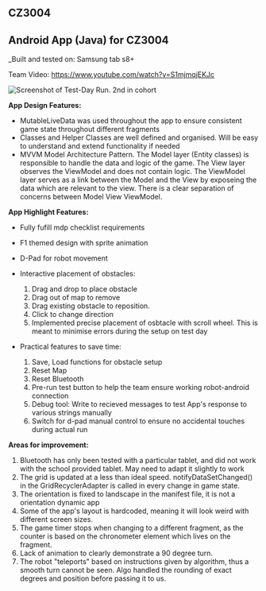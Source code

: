 ## CZ3004
## Android App (Java) for CZ3004

_Built and tested on: Samsung tab s8+

Team Video: https://www.youtube.com/watch?v=S1mjmqjEKJc

![Screenshot of Test-Day Run. 2nd in cohort](https://github.com/JunK4i/CZ3004-MDP-Android-App/blob/main/Competition%20ss.jpeg)

**App Design Features:**
  - MutableLiveData was used throughout the app to ensure consistent game state throughout different fragments
  - Classes and Helper Classes are well defined and organised. Will be easy to understand and extend functionality if needed 
  - MVVM Model Architecture Pattern. The Model layer (Entity classes) is responsible to handle the data and logic of the game. The View layer observes the ViewModel and does not contain logic. The ViewModel layer serves as a link between the Model and the View by exposeing the data which are relevant to the view. There is a clear separation of concerns between Model View ViewModel.
  
**App Highlight Features:**
  - Fully fufill mdp checklist requirements
  
  - F1 themed design with sprite animation
  
  - D-Pad for robot movement
  
  - Interactive placement of obstacles:
    1. Drag and drop to place obstacle
    2. Drag out of map to remove
    3. Drag existing obstacle to reposition. 
    4. Click to change direction
    5. Implemented precise placement of osbtacle with scroll wheel. This is meant to minimise errors during the setup on test day
  
  - Practical features to save time:
    1. Save, Load functions for obstacle setup
    2. Reset Map
    3. Reset Bluetooth
    4. Pre-run test button to help the team ensure working robot-android connection
    5. Debug tool: Write to recieved messages to test App's response to various strings manually
    6. Switch for d-pad manual control to ensure no accidental touches during actual run
    
**Areas for improvement:**
  1. Bluetooth has only been tested with a particular tablet, and did not work with the school provided tablet. May need to adapt it slightly to work
  2. The grid is updated at a less than ideal speed. notifyDataSetChanged() in the GridRecyclerAdapter is called in every change in game state. 
  3. The orientation is fixed to landscape in the manifest file, it is not a orientation dynamic app
  4. Some of the app's layout is hardcoded, meaning it will look weird with different screen sizes.
  5. The game timer stops when changing to a different fragment, as the counter is based on the chronometer element which lives on the fragment.
  6. Lack of animation to clearly demonstrate a 90 degree turn. 
  7. The robot "teleports" based on instructions given by algorithm, thus a smooth turn cannot be seen. Algo handled the rounding of exact degrees and position before passing it to us. 
    
    
    
   
  
